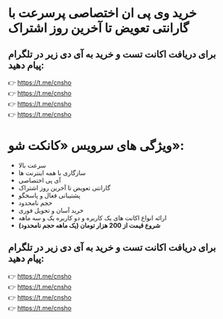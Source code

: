 # خرید وی پی ان اختصاصی پرسرعت با گارانتی تعویض تا آخرین روز اشتراک
## برای دریافت اکانت تست و خرید به آی دی زیر در تلگرام پیام دهید:<br>
👉 https://t.me/cnsho<br>
👉 https://t.me/cnsho<br>
👉 https://t.me/cnsho<br>
👉 https://t.me/cnsho

# ویژگی های سرویس «کانکت شو»:
- سرعت بالا
- سازگاری با همه اینترنت ها
- آی پی اختصاصی
- گارانتی تعویض تا آخرین روز اشتراک
- پشتیبانی فعال و پاسخگو
- حجم نامحدود
- خرید آسان و تحویل فوری
- ارائه انواع اکانت های یک کاربره و دو کاربره یک و سه ماهه
- <b>شروع قیمت از 200 هزار تومان (یک ماهه حجم نامحدود)</b>


## برای دریافت اکانت تست و خرید به آی دی زیر در تلگرام پیام دهید:<br>
👉 https://t.me/cnsho<br>
👉 https://t.me/cnsho<br>
👉 https://t.me/cnsho<br>
👉 https://t.me/cnsho
